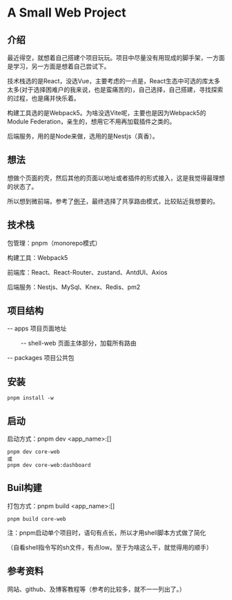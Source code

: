 # A Small Web Project



## 介绍

最近得空，就想着自己搭建个项目玩玩。项目中尽量没有用现成的脚手架，一方面是学习，另一方面是想着自己尝试下。

技术栈选的是React，没选Vue，主要考虑的一点是，React生态中可选的库太多太多(对于选择困难户的我来说，也是蛮痛苦的)，自己选择，自己搭建，寻找探索的过程，也是痛并快乐着。

构建工具选的是Webpack5。为啥没选Vite呢，主要也是因为Webpack5的Module Federation，亲生的，想用它不用再加载插件之类的。

后端服务，用的是Node来做，选用的是Nestjs（真香）。









## 想法

想做个页面的壳，然后其他的页面以地址或者插件的形式接入，这是我觉得最理想的状态了。

所以想到微前端，参考了[例子](https://github.com/module-federation/module-federation-examples)，最终选择了共享路由模式，比较贴近我想要的。









## 技术栈

包管理：pnpm（monorepo模式）

构建工具：Webpack5

前端库：React、React-Router、zustand、AntdUI、Axios

后端服务：Nestjs、MySql、Knex、Redis、pm2









## 项目结构

-- apps 项目页面地址

        -- shell-web 页面主体部分，加载所有路由

-- packages 项目公共包









## 安装

```
pnpm install -w
```









## 启动

启动方式：pnpm dev <app_name>:[<config>]

```
pnpm dev core-web
或 
pnpm dev core-web:dashboard
```









## Buil构建

打包方式：pnpm build <app_name>:[<config>]

```
pnpm build core-web
```

注：pnpm启动单个项目时，语句有点长，所以才用shell脚本方式做了简化

（自看shell指令写的sh文件，有点low。至于为啥这么干，就觉得用的顺手）









## 参考资料

网站、github、及博客教程等（参考的比较多，就不一一列出了。）